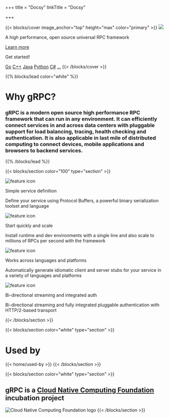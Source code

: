 +++
title = "Docsy"
linkTitle = "Docsy"

+++

{{< blocks/cover image_anchor="top" height="max" color="primary" >}}
<img class="homepage__logo" src="/img/logos/grpc-logo.png" />

<p class="mb-3 display-2">
	A high performance, open source universal RPC framework
</p>
<a
	class="mx-auto mb-5 btn btn-primary font-weight-bold"
	href="/docs/what-is-grpc/introduction"
>
Learn more
</a>
<p class="mb-3 display-2 font-weight-normal">Get started!</p>
<div class="inline-block align-middle">
<a class="btn btn-primary" href="/docs/languages/go/quickstart/">Go</a>
<a class="btn btn-primary" href="/docs/languages/cpp/quickstart/">C++</a>
<a class="btn btn-primary" href="/docs/languages/java/quickstart/">Java</a>
<a class="btn btn-primary" href="/docs/languages/python/quickstart/">Python</a>
<a class="btn btn-primary" href="/docs/languages/csharp/quickstart/">C#</a>
<a class="btn btn-primary" href="/docs/languages/">…</a>
{{< /blocks/cover >}}

{{% blocks/lead color="white" %}}

<h1 class="mb-3 display-1 text-primary">
	Why gRPC?
</h1>
<h3 class="font-weight-light">
	gRPC is a modern open source high performance RPC framework that can
	run in any environment. It can efficiently connect services in and
	across data centers with pluggable support for load balancing,
	tracing, health checking and authentication. It is also applicable
	in last mile of distributed computing to connect devices, mobile
	applications and browsers to backend services.
</h3>
{{% /blocks/lead %}}

{{< blocks/section color="100" type="section" >}}

<div class="row">
	<div class="d-inline-flex align-items-start col-12 col-md-6 mb-5">
		<img class="w-50 mr-5" src="/img/icons/feature-1.svg" alt="feature icon">
		<div>
			<p>Simple service definition</p>
			<p class="subtitle">
				Define your service using Protocol Buffers, a powerful binary serialization toolset and language
			</p>
		</div>
	</div>
	<div class="d-inline-flex align-items-start col-12 col-md-6 mb-5">
		<img class="w-50 mr-5" src="/img/icons/feature-2.svg" alt="feature icon">
		<div>
			<p>Start quickly and scale</p>
			<p class="subtitle">
				Install runtime and dev environments with a single line and also scale to millions of RPCs per second with the framework
			</p>
		</div>
	</div>
</div>
<div class="row">
	<div class="d-inline-flex align-items-start col-12 col-md-6">
		<img class="w-50 mr-5"  src="/img/icons/feature-3.svg" alt="feature icon">
		<div>
			<p>Works across languages and platforms</p>
			<p class="subtitle">
				Automatically generate idiomatic client and server stubs for your service in a variety of languages and platforms
			</p>
		</div>
	</div>
	<div class="d-inline-flex align-items-start col-12 col-md-6">
		<img class="w-50 mr-5" src="/img/icons/feature-4.svg" alt="feature icon">
		<div>
			<p>Bi-directional streaming and integrated auth</p>
			<p class="subtitle">
				Bi-directional streaming and fully integrated pluggable authentication with HTTP/2-based transport
			</p>
		</div>
	</div>
</div>
{{< /blocks/section >}}

{{< blocks/section color="white" type="section" >}}

<h1 class="mb-5 display-1 text-center text-primary">
	Used by
</h1>
{{< home/used-by >}}
{{< /blocks/section >}}

{{< blocks/section color="white" type="section" >}}

<h2 class="mb-5 display-2 text-center">
	gRPC is a <a href="https://cncf.io">Cloud Native Computing Foundation</a> incubation project
</h2>
<img class="w-50 mx-auto" src="/img/logos/cncf-horizontal-color.png" alt="Cloud Native Computing Foundation logo" />
{{< /blocks/section >}}
